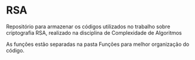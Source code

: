 # RSA

Repositório para armazenar os códigos utilizados no trabalho sobre criptografia RSA, realizado na disciplina de Complexidade de Algoritmos

As funções estão separadas na pasta Funções para melhor organização do código.
